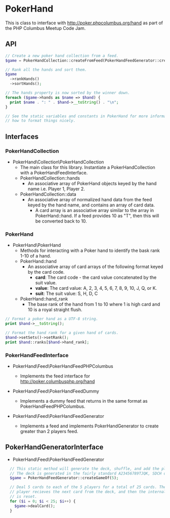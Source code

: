 # PokerHand

This is class to interface with http://poker.phpcolumbus.org/hand as part of the PHP Columbus Meetup Code Jam.

## API

```php
// Create a new poker hand collection from a feed.
$game = PokerHandCollection::createFromFeed(PokerHandFeedGenerator::createGameOf(2));

// Rank all the hands and sort them.
$game
  ->rankHands()
  ->sortHands();

// The hands property is now sorted by the winner down.
foreach ($game->hands as $name => $hand) {
  print $name . ": " . $hand->__toString() . "\n";
}

// See the static variables and constants in PokerHand for more information on
// how to format things nicely.
```

## Interfaces

### PokerHandCollection

- PokerHand\Collection\PokerHandCollection
  - The main class for this library. Instantiate a PokerHandCollection with a PokerHandFeedInterface.
  - PokerHandCollection::hands
     - An associative array of PokerHand objects keyed by the hand name i.e. Player 1, Player 2.
  - PokerHandCollection::data
     - An associative array of normalized hand data from the feed keyed by the hand name, and contains an array of card data.
        - A card array is an associative array similar to the array in PokerHand::hand. If a feed provides 10 as "T", then this will be converted back to 10.

### PokerHand

- PokerHand\PokerHand
   - Methods for interacting with a Poker hand to identify the bask rank 1-10 of a hand.
   - PokerHand::hand
      - An associative array of card arrays of the following format keyed by the card code.
         - **card**: The card code - the card value concatenated by the suit value.
         - **value**: The card value: A, 2, 3, 4, 5, 6, 7, 8, 9, 10, J, Q, or K.
         - **suit**: The suit value: S, H, D, C
   - PokerHand::hand_rank
     - The base rank of the hand from 1 to 10 where 1 is high card and 10 is a royal straight flush.

```php
// Format a poker hand as a UTF-8 string.
print $hand->__toString();

// Format the hand rank for a given hand of cards.
$hand->setSets()->setRank();
print $hand::ranks[$hand->hand_rank];
```

### PokerHandFeedInterface

- PokerHand\Feed\PokerHandFeedPHPColumbus
   - Implements the feed interface for http://poker.columbusphp.org/hand

- PokerHand\Feed\PokerHandFeedDummy
   - Implements a dummy feed that returns in the same format as PokerHandFeedPHPColumbus.

- PokerHand\Feed\PokerHandFeedGenerator
   - Implements a feed and implements PokerHandGenerator to create greater than 2 players feed.

## PokerHandGeneratorInterface

- PokerHand\Feed\PokerHandFeedGenerator

```php
  // This static method will generate the deck, shuffle, and add the players.
  // The deck is generated in the fairly standard A23456789TJQK, SDCH order.
  $game = PokerHandFeedGenerator::createGameOf(5);

  // Deal 5 cards to each of the 5 players for a total of 25 cards. The current
  // player recieves the next card from the deck, and then the internal pointer
  // is reset.
  for ($i = 0; $i < 25; $i++) {
    $game->dealCard();
  }
```
